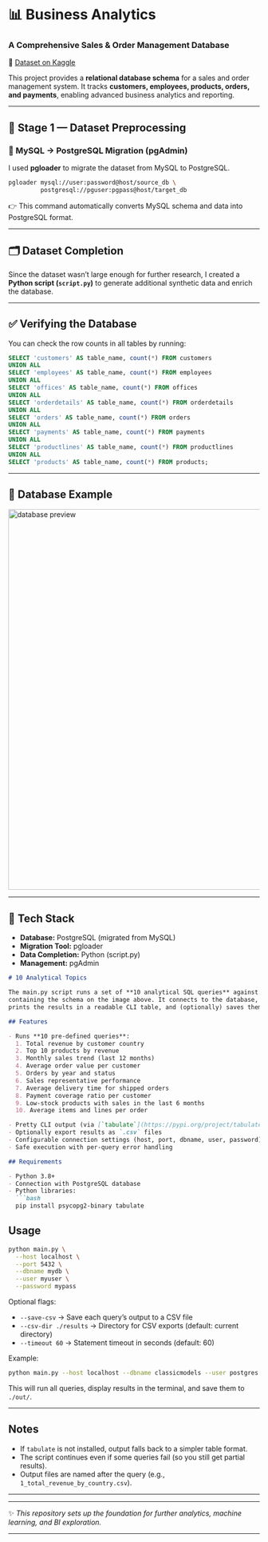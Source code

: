 # 📊 Business Analytics

### A Comprehensive Sales & Order Management Database

🔗 [Dataset on Kaggle](https://www.kaggle.com/datasets/himelsarder/business-database)

This project provides a **relational database schema** for a sales and order management system.
It tracks **customers, employees, products, orders, and payments**, enabling advanced business analytics and reporting.

---

## 🚀 Stage 1 — Dataset Preprocessing

### 🔄 MySQL → PostgreSQL Migration (pgAdmin)

I used **pgloader** to migrate the dataset from MySQL to PostgreSQL.

```bash
pgloader mysql://user:password@host/source_db \
         postgresql://pguser:pgpass@host/target_db
```

👉 This command automatically converts MySQL schema and data into PostgreSQL format.

---

## 🗂️ Dataset Completion

Since the dataset wasn’t large enough for further research, I created a **Python script (`script.py`)** to generate additional synthetic data and enrich the database.

---

## ✅ Verifying the Database

You can check the row counts in all tables by running:

```sql
SELECT 'customers' AS table_name, count(*) FROM customers
UNION ALL
SELECT 'employees' AS table_name, count(*) FROM employees
UNION ALL
SELECT 'offices' AS table_name, count(*) FROM offices
UNION ALL
SELECT 'orderdetails' AS table_name, count(*) FROM orderdetails
UNION ALL
SELECT 'orders' AS table_name, count(*) FROM orders
UNION ALL
SELECT 'payments' AS table_name, count(*) FROM payments
UNION ALL
SELECT 'productlines' AS table_name, count(*) FROM productlines
UNION ALL
SELECT 'products' AS table_name, count(*) FROM products;
```

---

## 📸 Database Example

<img width="1045" height="761" alt="database preview" src="https://github.com/user-attachments/assets/2e52e001-968d-4664-a371-76260de9436b" />

---

## 📌 Tech Stack

* **Database:** PostgreSQL (migrated from MySQL)
* **Migration Tool:** pgloader
* **Data Completion:** Python (script.py)
* **Management:** pgAdmin

````markdown
# 10 Analytical Topics

The main.py script runs a set of **10 analytical SQL queries** against a PostgreSQL database 
containing the schema on the image above. It connects to the database, executes each query, 
prints the results in a readable CLI table, and (optionally) saves them to CSV files.

## Features

- Runs **10 pre-defined queries**:
  1. Total revenue by customer country  
  2. Top 10 products by revenue  
  3. Monthly sales trend (last 12 months)  
  4. Average order value per customer  
  5. Orders by year and status  
  6. Sales representative performance  
  7. Average delivery time for shipped orders  
  8. Payment coverage ratio per customer  
  9. Low-stock products with sales in the last 6 months  
  10. Average items and lines per order  

- Pretty CLI output (via [`tabulate`](https://pypi.org/project/tabulate/)), with fallback to plain text  
- Optionally export results as `.csv` files  
- Configurable connection settings (host, port, dbname, user, password)  
- Safe execution with per-query error handling  

## Requirements

- Python 3.8+
- Connection with PostgreSQL database   
- Python libraries:
  ```bash
  pip install psycopg2-binary tabulate
````

## Usage

```bash
python main.py \
  --host localhost \
  --port 5432 \
  --dbname mydb \
  --user myuser \
  --password mypass
```

Optional flags:

* `--save-csv` → Save each query’s output to a CSV file
* `--csv-dir ./results` → Directory for CSV exports (default: current directory)
* `--timeout 60` → Statement timeout in seconds (default: 60)

Example:

```bash
python main.py --host localhost --dbname classicmodels --user postgres --password secret --save-csv --csv-dir ./out
```

This will run all queries, display results in the terminal, and save them to `./out/`.

---

## Notes

* If `tabulate` is not installed, output falls back to a simpler table format.
* The script continues even if some queries fail (so you still get partial results).
* Output files are named after the query (e.g., `1_total_revenue_by_country.csv`).

---


---

✨ *This repository sets up the foundation for further analytics, machine learning, and BI exploration.*

---


